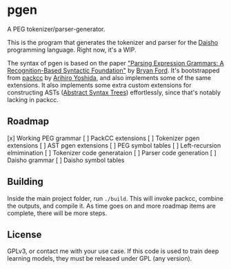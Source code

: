 # pgen
A PEG tokenizer/parser-generator.

This is the program that generates the tokenizer and parser for the [Daisho](https://github.com/apaz-cli/Daisho)
programming language. Right now, it's a WIP.

The syntax of pgen is based on the paper
["Parsing Expression Grammars: A Recognition-Based Syntactic Foundation"](https://bford.info/pub/lang/peg.pdf)
by [Bryan Ford](https://scholar.google.com/citations?hl=en&user=TwyzQP4AAAAJ). It's bootstrapped from
[packcc](https://github.com/arithy/packcc) by [Arihiro Yoshida](https://github.com/arithy), and also implements
some of the same extensions. It also implements some extra custom extensions for constructing ASTs
([Abstract Syntax Trees](https://en.wikipedia.org/wiki/Abstract_syntax_tree)) effortlessly, since that's notably
lacking in packcc.

## Roadmap

[x] Working PEG grammar
[ ] PackCC extensions
[ ] Tokenizer pgen extensions
[ ] AST pgen extensions
[ ] PEG symbol tables
[ ] Left-recursion elmimination
[ ] Tokenizer code generataion
[ ] Parser code generation
[ ] Daisho grammar
[ ] Daisho symbol tables


## Building

Inside the main project folder, run `./build`. This will invoke packcc, combine the outputs, and compile it.
As time goes on and more roadmap items are complete, there will be more steps.


## License

GPLv3, or contact me with your use case.
If this code is used to train deep learning models, they must be released under GPL (any version).

